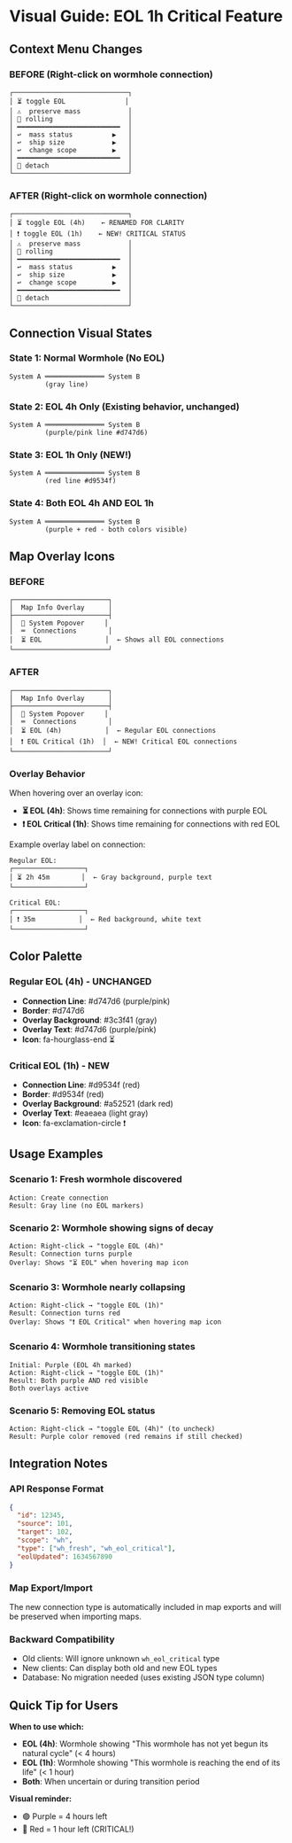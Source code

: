 # Visual Guide: EOL 1h Critical Feature

## Context Menu Changes

### BEFORE (Right-click on wormhole connection)
```
┌─────────────────────────────┐
│ ⏳ toggle EOL               │
│ ⚠️  preserve mass            │
│ 🔄 rolling                   │
│ ━━━━━━━━━━━━━━━━━━━━━━━━━━  │
│ ↩️  mass status          ▶   │
│ ↩️  ship size            ▶   │
│ ↩️  change scope         ▶   │
│ ━━━━━━━━━━━━━━━━━━━━━━━━━━  │
│ 🔗 detach                    │
└─────────────────────────────┘
```

### AFTER (Right-click on wormhole connection)
```
┌─────────────────────────────┐
│ ⏳ toggle EOL (4h)    ← RENAMED FOR CLARITY
│ ❗ toggle EOL (1h)    ← NEW! CRITICAL STATUS
│ ⚠️  preserve mass            │
│ 🔄 rolling                   │
│ ━━━━━━━━━━━━━━━━━━━━━━━━━━  │
│ ↩️  mass status          ▶   │
│ ↩️  ship size            ▶   │
│ ↩️  change scope         ▶   │
│ ━━━━━━━━━━━━━━━━━━━━━━━━━━  │
│ 🔗 detach                    │
└─────────────────────────────┘
```

## Connection Visual States

### State 1: Normal Wormhole (No EOL)
```
System A ═══════════════ System B
         (gray line)
```

### State 2: EOL 4h Only (Existing behavior, unchanged)
```
System A ═══════════════ System B
         (purple/pink line #d747d6)
```

### State 3: EOL 1h Only (NEW!)
```
System A ═══════════════ System B
         (red line #d9534f)
```

### State 4: Both EOL 4h AND EOL 1h
```
System A ═══════════════ System B
         (purple + red - both colors visible)
```

## Map Overlay Icons

### BEFORE
```
┌────────────────────────┐
│  Map Info Overlay      │
├────────────────────────┤
│  👤 System Popover     │
│  ═  Connections        │
│  ⏳ EOL                │  ← Shows all EOL connections
└────────────────────────┘
```

### AFTER
```
┌────────────────────────┐
│  Map Info Overlay      │
├────────────────────────┤
│  👤 System Popover     │
│  ═  Connections        │
│  ⏳ EOL (4h)           │  ← Regular EOL connections
│  ❗ EOL Critical (1h)  │  ← NEW! Critical EOL connections
└────────────────────────┘
```

### Overlay Behavior
When hovering over an overlay icon:
- **⏳ EOL (4h)**: Shows time remaining for connections with purple EOL
- **❗ EOL Critical (1h)**: Shows time remaining for connections with red EOL

Example overlay label on connection:
```
Regular EOL:
┌──────────────────┐
│ ⏳ 2h 45m        │  ← Gray background, purple text
└──────────────────┘

Critical EOL:
┌──────────────────┐
│ ❗ 35m           │  ← Red background, white text
└──────────────────┘
```

## Color Palette

### Regular EOL (4h) - UNCHANGED
- **Connection Line**: #d747d6 (purple/pink)
- **Border**: #d747d6
- **Overlay Background**: #3c3f41 (gray)
- **Overlay Text**: #d747d6 (purple/pink)
- **Icon**: fa-hourglass-end ⏳

### Critical EOL (1h) - NEW
- **Connection Line**: #d9534f (red)
- **Border**: #d9534f (red)
- **Overlay Background**: #a52521 (dark red)
- **Overlay Text**: #eaeaea (light gray)
- **Icon**: fa-exclamation-circle ❗

## Usage Examples

### Scenario 1: Fresh wormhole discovered
```
Action: Create connection
Result: Gray line (no EOL markers)
```

### Scenario 2: Wormhole showing signs of decay
```
Action: Right-click → "toggle EOL (4h)"
Result: Connection turns purple
Overlay: Shows "⏳ EOL" when hovering map icon
```

### Scenario 3: Wormhole nearly collapsing
```
Action: Right-click → "toggle EOL (1h)" 
Result: Connection turns red
Overlay: Shows "❗ EOL Critical" when hovering map icon
```

### Scenario 4: Wormhole transitioning states
```
Initial: Purple (EOL 4h marked)
Action: Right-click → "toggle EOL (1h)"
Result: Both purple AND red visible
Both overlays active
```

### Scenario 5: Removing EOL status
```
Action: Right-click → "toggle EOL (4h)" (to uncheck)
Result: Purple color removed (red remains if still checked)
```

## Integration Notes

### API Response Format
```json
{
  "id": 12345,
  "source": 101,
  "target": 102,
  "scope": "wh",
  "type": ["wh_fresh", "wh_eol_critical"],
  "eolUpdated": 1634567890
}
```

### Map Export/Import
The new connection type is automatically included in map exports and will be preserved when importing maps.

### Backward Compatibility
- Old clients: Will ignore unknown `wh_eol_critical` type
- New clients: Can display both old and new EOL types
- Database: No migration needed (uses existing JSON type column)

## Quick Tip for Users

**When to use which:**
- **EOL (4h)**: Wormhole showing "This wormhole has not yet begun its natural cycle" (< 4 hours)
- **EOL (1h)**: Wormhole showing "This wormhole is reaching the end of its life" (< 1 hour)
- **Both**: When uncertain or during transition period

**Visual reminder:**
- 🟣 Purple = 4 hours left
- 🔴 Red = 1 hour left (CRITICAL!)
